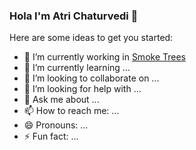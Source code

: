 ### Hola I'm Atri Chaturvedi 👋


Here are some ideas to get you started:

- 🔭 I’m currently working in <a href="https://github.com/smoke-trees"> Smoke Trees </a>
- 🌱 I’m currently learning ...
- 👯 I’m looking to collaborate on ...
- 🤔 I’m looking for help with ...
- 💬 Ask me about ...
- 📫 How to reach me: ...
- 😄 Pronouns: ...
- ⚡ Fun fact: ...

